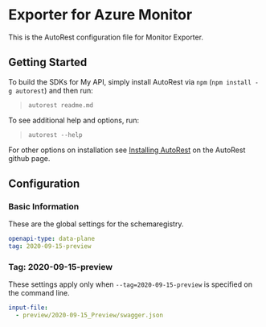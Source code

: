 # Exporter for Azure Monitor
This is the AutoRest configuration file for Monitor Exporter.

## Getting Started

To build the SDKs for My API, simply install AutoRest via `npm` (`npm install -g autorest`) and then run:

> `autorest readme.md`

To see additional help and options, run:

> `autorest --help`

For other options on installation see [Installing AutoRest](https://aka.ms/autorest/install) on the AutoRest github page.

## Configuration

### Basic Information

These are the global settings for the schemaregistry.

```yaml
openapi-type: data-plane
tag: 2020-09-15-preview
```

### Tag: 2020-09-15-preview

These settings apply only when `--tag=2020-09-15-preview` is specified on the command line.

```yaml $(tag) == '2020-09-15-preview'
input-file:
  - preview/2020-09-15_Preview/swagger.json
```

